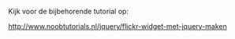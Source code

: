 Kijk voor de bijbehorende tutorial op:

http://www.noobtutorials.nl/jquery/flickr-widget-met-jquery-maken